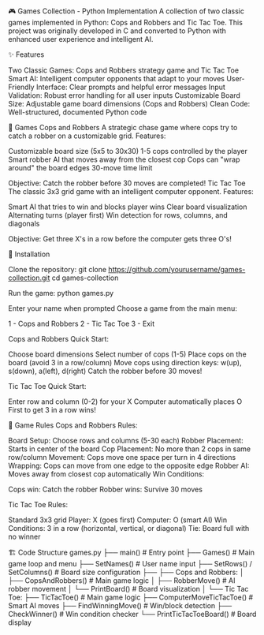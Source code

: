 🎮 Games Collection - Python Implementation
A collection of two classic games implemented in Python: Cops and Robbers and Tic Tac Toe. This project was originally developed in C and converted to Python with enhanced user experience and intelligent AI.

✨ Features

Two Classic Games: Cops and Robbers strategy game and Tic Tac Toe
Smart AI: Intelligent computer opponents that adapt to your moves
User-Friendly Interface: Clear prompts and helpful error messages
Input Validation: Robust error handling for all user inputs
Customizable Board Size: Adjustable game board dimensions (Cops and Robbers)
Clean Code: Well-structured, documented Python code

🎯 Games
Cops and Robbers
A strategic chase game where cops try to catch a robber on a customizable grid.
Features:

Customizable board size (5x5 to 30x30)
1-5 cops controlled by the player
Smart robber AI that moves away from the closest cop
Cops can "wrap around" the board edges
30-move time limit

Objective: Catch the robber before 30 moves are completed!
Tic Tac Toe
The classic 3x3 grid game with an intelligent computer opponent.
Features:

Smart AI that tries to win and blocks player wins
Clear board visualization
Alternating turns (player first)
Win detection for rows, columns, and diagonals

Objective: Get three X's in a row before the computer gets three O's!


🚀 Installation

Clone the repository:
git clone https://github.com/yourusername/games-collection.git
cd games-collection

Run the game:
python games.py


Enter your name when prompted
Choose a game from the main menu:

1 - Cops and Robbers
2 - Tic Tac Toe
3 - Exit



Cops and Robbers Quick Start:

Choose board dimensions
Select number of cops (1-5)
Place cops on the board (avoid 3 in a row/column)
Move cops using direction keys: w(up), s(down), a(left), d(right)
Catch the robber before 30 moves!

Tic Tac Toe Quick Start:

Enter row and column (0-2) for your X
Computer automatically places O
First to get 3 in a row wins!

📖 Game Rules
Cops and Robbers Rules:

Board Setup: Choose rows and columns (5-30 each)
Robber Placement: Starts in center of the board
Cop Placement: No more than 2 cops in same row/column
Movement: Cops move one space per turn in 4 directions
Wrapping: Cops can move from one edge to the opposite edge
Robber AI: Moves away from closest cop automatically
Win Conditions:

Cops win: Catch the robber
Robber wins: Survive 30 moves



Tic Tac Toe Rules:

Standard 3x3 grid
Player: X (goes first)
Computer: O (smart AI)
Win Conditions: 3 in a row (horizontal, vertical, or diagonal)
Tie: Board full with no winner

🏗️ Code Structure
games.py
├── main()                    # Entry point
├── Games()                   # Main game loop and menu
├── SetNames()               # User name input
├── SetRows() / SetColumns() # Board size configuration
├── 
├── Cops and Robbers:
│   ├── CopsAndRobbers()     # Main game logic
│   ├── RobberMove()         # AI robber movement
│   └── PrintBoard()         # Board visualization
│
└── Tic Tac Toe:
    ├── TicTacToe()          # Main game logic
    ├── ComputerMoveTicTacToe() # Smart AI moves
    ├── FindWinningMove()    # Win/block detection
    ├── CheckWinner()        # Win condition checker
    └── PrintTicTacToeBoard() # Board display
